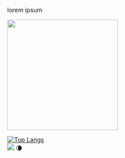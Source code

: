lorem ipsum


<img src="https://picsum.photos/200" width="256"/>

[![Top Langs](https://github-readme-stats.vercel.app/api/top-langs/?username=trongtuanit&layout=compact)](https://github.com/anuraghazra/github-readme-stats)
<br>
![](https://komarev.com/ghpvc/?username=trongtuanit&color=green)
:waning_crescent_moon:

